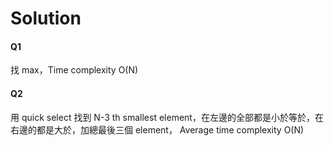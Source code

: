 Solution
===

#### Q1
找 max，Time complexity O(N)

#### Q2
用 quick select 找到 N-3 th smallest element，在左邊的全部都是小於等於，在右邊的都是大於，加總最後三個 element， Average time complexity O(N)